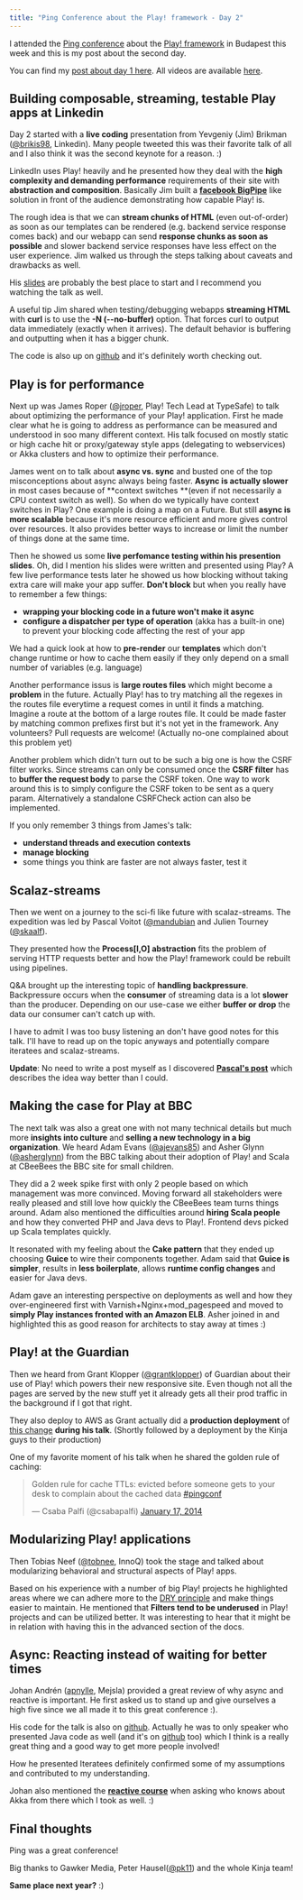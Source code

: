 ```yaml
---
title: "Ping Conference about the Play! framework - Day 2"
---
```


I attended the [Ping conference](http://www.ping-conf.com/) about the [Play! framework](http://www.playframework.com/) in Budapest this week and this is my post about the second day.

You can find my [post about day 1 here](/ping-conf-day-1/). All videos are available [here](http://www.ping-conf.com/).

## Building composable, streaming, testable Play apps at Linkedin

Day 2 started with a **live coding** presentation from Yevgeniy (Jim) Brikman ([@brikis98](https://twitter.com/brikis98), Linkedin). Many people tweeted this was their favorite talk of all and I also think it was the second keynote for a reason. :)

LinkedIn uses Play! heavily and he presented how they deal with the **high complexity and demanding performance** requirements of their site with **abstraction and composition**. Basically Jim built a **[facebook BigPipe](https://www.facebook.com/note.php?note_id=389414033919)** like solution in front of the audience demonstrating how capable Play! is.

The rough idea is that we can **stream chunks of HTML** (even out-of-order) as soon as our templates can be rendered (e.g. backend service response comes back) and our webapp can send **response chunks as soon as possible** and slower backend service responses have less effect on the user experience. Jim walked us through the steps talking about caveats and drawbacks as well.

His [slides](http://www.slideshare.net/brikis98/composable-and-streamable-play-apps) are probably the best place to start and I recommend you watching the talk as well.

A useful tip Jim shared when testing/debugging webapps **streaming HTML** with **curl** is to use the **-N (--no-buffer)** option. That forces curl to output data immediately (exactly when it arrives). The default behavior is buffering and outputting when it has a bigger chunk.

The code is also up on [github](https://github.com/brikis98/ping-play) and it's definitely worth checking out.

## Play is for performance

Next up was James Roper ([@jroper](https://twitter.com/jroper), Play! Tech Lead at TypeSafe) to talk about optimizing the performance of your Play! application. First he made clear what he is going to address as performance can be measured and understood in soo many different context. His talk focused on mostly static or high cache hit or proxy/gateway style apps (delegating to webservices) or Akka clusters and how to optimize their performance.

James went on to talk about **async vs. sync** and busted one of the top misconceptions about async always being faster. **Async is actually slower** in most cases because of **context switches **(even if not necessarily a CPU context switch as well). So when do we typically have context switches in Play? One example is doing a map on a Future. But still **async is more scalable** because it's more resource efficient and more gives control over resources. It also provides better ways to increase or limit the number of things done at the same time.

Then he showed us some **live perfomance testing within his presention slides**. Oh, did I mention his slides were written and presented using Play? A few live performance tests later he showed us how blocking without taking extra care will make your app suffer. **Don't block** but when you really have to remember a few things:

* **wrapping your blocking code in a future won't make it async**
* **configure a dispatcher per type of operation** (akka has a built-in one) to prevent your blocking code affecting the rest of your app

We had a quick look at how to **pre-render** our **templates** which don't change runtime or how to cache them easily if they only depend on a small number of variables (e.g. language)

Another performance issus is **large routes files** which might become a **problem** in the future. Actually Play! has to try matching all the regexes in the routes file everytime a request comes in until it finds a matching. Imagine a route at the bottom of a large routes file. It could be made faster by matching common prefixes first but it's not yet in the framework. Any volunteers? Pull requests are welcome! (Actually no-one complained about this problem yet)

Another problem which didn't turn out to be such a big one is how the CSRF filter works. Since streams can only be consumed once the **CSRF filter** has to **buffer the request body** to parse the CSRF token. One way to work around this is to simply configure the CSRF token to be sent as a query param. Alternatively a standalone CSRFCheck action can also be implemented.

If you only remember 3 things from James's talk:

* **understand threads and execution contexts**
* **manage blocking**
* some things you think are faster are not always faster, test it


## Scalaz-streams

Then we went on a journey to the sci-fi like future with scalaz-streams. The expedition was led by Pascal Voitot ([@mandubian](https://twitter.com/mandubian) and Julien Tourney ([@skaalf](https://twitter.com/skaalf)).

They presented how the **Process[I,O] abstraction** fits the problem of serving HTTP requests better and how the Play! framework could be rebuilt using pipelines.

Q&A brought up the interesting topic of **handling backpressure**. Backpressure occurs when the **consumer** of streaming data is a lot **slower** than the producer. Depending on our use-case we either **buffer or drop** the data our consumer can't catch up with.

I have to admit I was too busy listening an don't have good notes for this talk. I'll have to read up on the topic anyways and potentially compare iteratees and scalaz-streams.

**Update**: No need to write a post myself as I discovered **[Pascal's post](http://mandubian.com/2013/08/21/playztream/)** which describes the idea way better than I could.



## Making the case for Play at BBC

The next talk was also a great one with not many technical details but much more **insights into culture** and **selling a new technology in a big organization**. We heard Adam Evans ([@ajevans85](https://twitter.com/ajevans85)) and Asher Glynn ([@asherglynn](https://twitter.com/asherglynn)) from the BBC talking about their adoption of Play! and Scala at CBeeBees the BBC site for small children.

They did a 2 week spike first with only 2 people based on which management was more convinced. Moving forward all stakeholders were really pleased and still love how quickly the CBeeBees team turns things around. Adam also mentioned the difficulties around **hiring Scala people** and how they converted PHP and Java devs to Play!. Frontend devs picked up Scala templates quickly.

It resonated with my feeling about the **Cake pattern** that they ended up choosing **Guice** to wire their components together. Adam said that **Guice is simpler**, results in **less boilerplate**, allows **runtime config changes** and easier for Java devs.

Adam gave an interesting perspective on deployments as well and how they over-engineered first with Varnish+Nginx+mod_pagespeed and moved to **simply Play instances fronted with an Amazon ELB**. Asher joined in and highlighted this as good reason for architects to stay away at times :)

## Play! at the Guardian

Then we heard from Grant Klopper ([@grantklopper](https://twitter.com/grantklopper)) of Guardian about their use of Play! which powers their new responsive site. Even though not all the pages are served by the new stuff yet it already gets all their prod traffic in the background if I got that right.

They also deploy to AWS as Grant actually did a **production deployment** of [this change](https://github.com/guardian/frontend/pull/2759) **during his talk**. (Shortly followed by a deployment by the Kinja guys to their production)

One of my favorite moment of his talk when he shared the golden rule of caching:

<blockquote class="twitter-tweet" lang="en"><p>Golden rule for cache TTLs: evicted before someone gets to your desk to complain about the cached data <a href="https://twitter.com/search?q=%23pingconf&amp;src=hash">#pingconf</a></p>&mdash; Csaba Palfi (@csabapalfi) <a href="https://twitter.com/csabapalfi/statuses/424186217156997120">January 17, 2014</a></blockquote>
<script async src="//platform.twitter.com/widgets.js" charset="utf-8"></script>

## Modularizing Play! applications

Then Tobias Neef ([@tobnee](https://twitter.com/tobnee), InnoQ) took the stage and talked about modularizing behavioral and structural aspects of Play! apps.

Based on his experience with a number of big Play! projects he highlighted areas where we can adhere more to the [DRY principle](http://en.wikipedia.org/wiki/Don't_repeat_yourself) and make things easier to maintain. He mentioned that **Filters tend to be underused** in Play! projects and can be utilized better. It was interesting to hear that it might be in relation with having this in the advanced section of the docs.

## Async: Reacting instead of waiting for better times

Johan Andrén ([apnylle](https://twitter.com/apnylle), Mejsla) provided a great review of why async and reactive is important. He first asked us to stand up and give ourselves a high five since we all made it to this great conference :).

His code for the talk is also on [github](https://github.com/johanandren/ping-conf-scala). Actually he was to only speaker who presented Java code as well (and it's on [github](https://github.com/johanandren/ping-conf-scala) too) which I think is a really great thing and a good way to get more people involved!

How he presented Iteratees definitely confirmed some of my assumptions and contributed to my understanding.

Johan also mentioned the **[reactive course](https://class.coursera.org/reactive-001)** when asking who knows about Akka from there which I took as well. :)

## Final thoughts

Ping was a great conference!

Big thanks to Gawker Media, Peter Hausel([@pk11](https://twitter.com/pk11)) and the whole Kinja team!

**Same place next year?** :)
